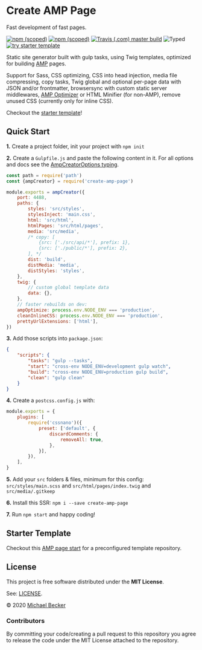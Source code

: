 # Create AMP Page

Fast development of fast pages.

[![npm (scoped)](https://img.shields.io/npm/v/create-amp-page?style=flat-square)](https://www.npmjs.com/package/create-amp-page)
[![npm (scoped)](https://img.shields.io/npm/dm/create-amp-page.svg?style=flat-square)](https://npmcharts.com/compare/create-amp-page?interval=30)
[![Travis (.com) master build](https://img.shields.io/travis/com/bemit/create-amp-page/master?style=flat-square)](https://travis-ci.com/bemit/create-amp-page)
![Typed](https://flat.badgen.net/badge/icon/Typed?icon=typescript&label&labelColor=blue&color=555555)
[![try starter template](https://img.shields.io/badge/try%20starter%20template-grey?labelColor=fff&logoColor=505050&style=flat-square&logo=codesandbox)](https://codesandbox.io/s/github/bemit/create-amp-page-starter)

Static site generator built with gulp tasks, using Twig templates, optimized for building [AMP](https://amp.dev) pages.

Support for Sass, CSS optimizing, CSS into head injection, media file compressing, copy tasks, Twig global and optional per-page data with JSON and/or frontmatter, browsersync with custom static server middlewares, [AMP Optimizer](https://amp.dev/documentation/guides-and-tutorials/optimize-and-measure/amp-optimizer-guide/) or HTML Minifier (for non-AMP), remove unused CSS (currently only for inline CSS).

Checkout the [starter template](https://github.com/bemit/create-amp-page-starter)!

## Quick Start

**1.** Create a project folder, init your project with `npm init`

**2.** Create a `Gulpfile.js` and paste the following content in it. For all options and docs see the [AmpCreatorOptions typing](https://github.com/bemit/create-amp-page/blob/master/src/AmpCreatorOptions.d.ts).

```js
const path = require('path')
const {ampCreator} = require('create-amp-page')

module.exports = ampCreator({
    port: 4488,
    paths: {
        styles: 'src/styles',
        stylesInject: 'main.css',
        html: 'src/html',
        htmlPages: 'src/html/pages',
        media: 'src/media',
        /* copy: [
            {src: ['./src/api/*'], prefix: 1},
            {src: ['./public/*'], prefix: 2},
        ], */
        dist: 'build',
        distMedia: 'media',
        distStyles: 'styles',
    },
    twig: {
        // custom global template data
        data: {},
    },
    // faster rebuilds on dev:
    ampOptimize: process.env.NODE_ENV === 'production',
    cleanInlineCSS: process.env.NODE_ENV === 'production',
    prettyUrlExtensions: ['html'],
})
```

**3.** Add those scripts into `package.json`:

```json
{
    "scripts": {
        "tasks": "gulp --tasks",
        "start": "cross-env NODE_ENV=development gulp watch",
        "build": "cross-env NODE_ENV=production gulp build",
        "clean": "gulp clean"
    }
}
```

**4.** Create a `postcss.config.js` with:

```js
module.exports = {
    plugins: [
        require('cssnano')({
            preset: ['default', {
                discardComments: {
                    removeAll: true,
                },
            }],
        }),
    ],
}
```

**5.** Add your `src` folders & files, minimum for this config: `src/styles/main.scss` and `src/html/pages/index.twig` and `src/media/.gitkeep`

**6.** Install this SSR: `npm i --save create-amp-page`

**7.** Run `npm start` and happy coding!

## Starter Template

Checkout this [AMP page start](https://github.com/bemit/create-amp-page-starter) for a preconfigured template repository.

## License

This project is free software distributed under the **MIT License**.

See: [LICENSE](LICENSE).

© 2020 [Michael Becker](https://mlbr.xyz)

### Contributors

By committing your code/creating a pull request to this repository you agree to release the code under the MIT License attached to the repository.

